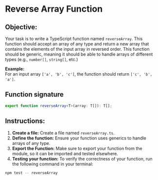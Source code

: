 # Reverse Array Function

## Objective:

Your task is to write a TypeScript function named `reverseArray`. This function should accept an array of any type and return a new array that contains the elements of the input array in reversed order. This function should be generic, meaning it should be able to handle arrays of different types (e.g., `number[]`, `string[]`, etc.)

**Example:**  
For an input array `['a', 'b', 'c']`, the function should return `['c', 'b', 'a']`.

## Function signature

```typescript
export function reverseArray<T>(array: T[]): T[];
```

## Instructions:

1. **Create a file:** Create a file named `reverseArray.ts`.
2. **Define the function:** Ensure your function uses generics to handle arrays of any type.
3. **Export the Function:** Make sure to export your function from the module, so it can be imported and tested elsewhere.
4. **Testing your function:** To verify the correctness of your function, run the following command in your terminal:

```Bash
npm test -- reverseArray
```

